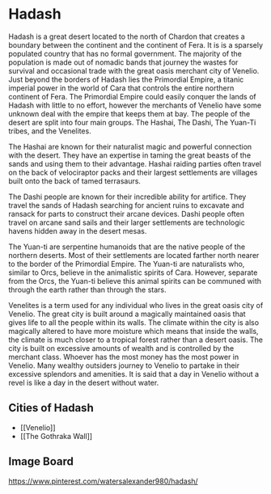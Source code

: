 # Hadash

Hadash is a great desert located to the north of Chardon that creates a boundary between the continent and the continent of Fera. It is is a sparsely populated country that has no formal government. The majority of the population is made out of nomadic bands that journey the wastes for survival and occasional trade with the great oasis merchant city of Venelio. Just beyond the borders of Hadash lies the Primordial Empire, a titanic imperial power in the world of Cara that controls the entire northern continent of Fera. The Primordial Empire could easily conquer the lands of Hadash with little to no effort, however the merchants of Venelio have some unknown deal with the empire that keeps them at bay. The people of the desert are split into four main groups. The Hashai, The Dashi, The Yuan-Ti tribes, and the Venelites.

The Hashai are known for their naturalist magic and powerful connection with the desert. They have an expertise in taming the great beasts of the sands and using them to their advantage. Hashai raiding parties often travel on the back of velociraptor packs and their largest settlements are villages built onto the back of tamed terrasaurs.

The Dashi people are known for their incredible ability for artifice. They travel the sands of Hadash searching for ancient ruins to excavate and ransack for parts to construct their arcane devices. Dashi people often travel on arcane sand sails and their larger settlements are technologic havens hidden away in the desert mesas.

The Yuan-ti are serpentine humanoids that are the native people of the northern deserts. Most of their settlements are located farther north nearer to the border of the Primordial Empire. The Yuan-ti are naturalists who, similar to Orcs, believe in the animalistic spirits of Cara. However, separate from the Orcs, the Yuan-ti believe this animal spirits can be communed with through the earth rather than through the stars.

Venelites is a term used for any individual who lives in the great oasis city of Venelio. The great city is built around a magically maintained oasis that gives life to all the people within its walls. The climate within the city is also magically altered to have more moisture which means that inside the walls, the climate is much closer to a tropical forest rather than a desert oasis. The city is built on excessive amounts of wealth and is controlled by the merchant class. Whoever has the most money has the most power in Venelio. Many wealthy outsiders journey to Venelio to partake in their excessive splendors and amenities. It is said that a day in Venelio without a revel is like a day in the desert without water.

## Cities of Hadash

- [[Venelio]]
- [[The Gothraka Wall]]

## Image Board

https://www.pinterest.com/watersalexander980/hadash/